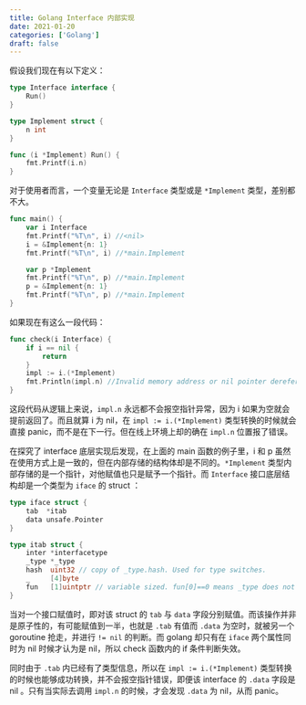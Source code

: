 ```yaml
---
title: Golang Interface 内部实现
date: 2021-01-20
categories: ['Golang']
draft: false
---
```


假设我们现在有以下定义：

```go
type Interface interface {
    Run()
}

type Implement struct {
    n int
}

func (i *Implement) Run() {
    fmt.Printf(i.n)
}
```

对于使用者而言，一个变量无论是 `Interface` 类型或是 `*Implement` 类型，差别都不大。

```go
func main() {
    var i Interface
    fmt.Printf("%T\n", i) //<nil>
    i = &Implement{n: 1}
    fmt.Printf("%T\n", i) //*main.Implement

    var p *Implement
    fmt.Printf("%T\n", p) //*main.Implement
    p = &Implement{n: 1}
    fmt.Printf("%T\n", p) //*main.Implement
}
```

如果现在有这么一段代码：

```go
func check(i Interface) {
    if i == nil {
        return
    }
    impl := i.(*Implement)
    fmt.Println(impl.n) //Invalid memory address or nil pointer dereference
}
```

这段代码从逻辑上来说，`impl.n` 永远都不会报空指针异常，因为 i 如果为空就会提前返回了。而且就算 i 为 nil，在 `impl := i.(*Implement)` 类型转换的时候就会直接 panic，而不是在下一行。但在线上环境上却的确在 `impl.n` 位置报了错误。

在探究了 interface 底层实现后发现，在上面的 main 函数的例子里，i 和 p 虽然在使用方式上是一致的，但在内部存储的结构体却是不同的。`*Implement` 类型内部存储的是一个指针，对他赋值也只是赋予一个指针。而 `Interface` 接口底层结构却是一个类型为 `iface` 的 struct ：

```go
type iface struct {
    tab  *itab
    data unsafe.Pointer
}

type itab struct {
    inter *interfacetype
    _type *_type
    hash  uint32 // copy of _type.hash. Used for type switches.
    _     [4]byte
    fun   [1]uintptr // variable sized. fun[0]==0 means _type does not implement inter.
}
```

当对一个接口赋值时，即对该 struct 的 `tab` 与 `data` 字段分别赋值。而该操作并非是原子性的，有可能赋值到一半，也就是 `.tab` 有值而 `.data` 为空时，就被另一个 goroutine 抢走，并进行 `!= nil` 的判断。而 golang 却只有在 `iface` 两个属性同时为 nil 时候才认为是 nil，所以 check 函数内的 if 条件判断失效。

同时由于 `.tab` 内已经有了类型信息，所以在 `impl := i.(*Implement)` 类型转换的时候也能够成功转换，并不会报空指针错误，即便该 interface 的 `.data` 字段是 nil 。只有当实际去调用 `impl.n` 的时候，才会发现 `.data` 为 nil，从而 panic。
